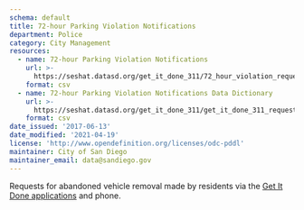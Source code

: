 ```yaml
---
schema: default
title: 72-hour Parking Violation Notifications
department: Police
category: City Management
resources:
  - name: 72-hour Parking Violation Notifications
    url: >-
      https://seshat.datasd.org/get_it_done_311/72_hour_violation_requests_datasd_v1.csv
    format: csv
  - name: 72-hour Parking Violation Notifications Data Dictionary
    url: >-
      https://seshat.datasd.org/get_it_done_311/get_it_done_311_requests_dictionary_datasd.csv
    format: csv
date_issued: '2017-06-13'
date_modified: '2021-04-19'
license: 'http://www.opendefinition.org/licenses/odc-pddl'
maintainer: City of San Diego
maintainer_email: data@sandiego.gov
---
```

Requests for abandoned vehicle removal made by residents via the
<a href="https://www.sandiego.gov/get-it-done" target="_blank" rel="noopener">
Get It Done applications</a> and phone.

